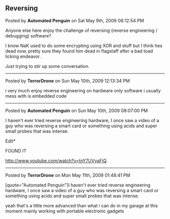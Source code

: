 ## Reversing
Posted by **Automated Penguin** on Sat May 9th, 2009 08:12:54 PM

Anyone else here enjoy the challenge of reversing (reverse engineering / debugging) software?

I know NaK used to do some encrypting using XOR and stuff but I
think hes dead now, pretty sure they found him dead in flagstaff after a bad toad licking endeavor .

Just trying to stir up some conversation.

--------------------------------------------------------------------------------

Posted by **TerrorDrone** on Sun May 10th, 2009 12:13:34 PM

i very much enjoy reverse engineering on hardware only software i usually mess with is embedded code

--------------------------------------------------------------------------------

Posted by **Automated Penguin** on Sun May 10th, 2009 08:07:00 PM

I haven't ever tried reverse engineering hardware, I once saw a video of a guy who was reversing a smart card or something using acids and super small probes that was intense.

Edit*

FOUND IT

<!-- m --><a class="postlink" href="http://www.youtube.com/watch?v=tnY7UVyaFiQ">http://www.youtube.com/watch?v=tnY7UVyaFiQ</a><!-- m -->

--------------------------------------------------------------------------------

Posted by **TerrorDrone** on Mon May 11th, 2009 01:48:41 PM

[quote=&quot;Automated Penguin&quot;]I haven't ever tried reverse engineering hardware, I once saw a video of a guy who was reversing a smart card or something using acids and super small probes that was intense.

yeah that's a little more advanced than what i can do in my garage at this moment
mainly working with portable electronic gadgets
